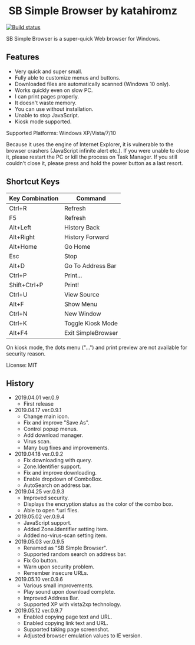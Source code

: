 # <img src="icon.png" alt="" /> SB Simple Browser by katahiromz

[![Build status](https://ci.appveyor.com/api/projects/status/7wuwib3nak4jn6ew?svg=true)](https://ci.appveyor.com/project/katahiromz/simplebrowser)

SB Simple Browser is a super-quick Web browser for Windows.

## Features

- Very quick and super small.
- Fully able to customize menus and buttons.
- Downloaded files are automatically scanned (Windows 10 only).
- Works quickly even on slow PC.
- I can print pages properly.
- It doesn't waste memory.
- You can use without installation.
- Unable to stop JavaScript.
- Kiosk mode supported.

Supported Platforms: Windows XP/Vista/7/10

Because it uses the engine of Internet Explorer, it is vulnerable to the
browser crashers (JavaScript infinite alert etc.). If you were unable to
close it, please restart the PC or kill the process on Task Manager. 
If you still couldn't close it, please press and hold the power button
as a last resort.

## Shortcut Keys

| Key Combination | Command            |
|-----------------|--------------------|
| Ctrl+R          | Refresh            |
| F5              | Refresh            |
| Alt+Left        | History Back       |
| Alt+Right       | History Forward    |
| Alt+Home        | Go Home            |
| Esc             | Stop               |
| Alt+D           | Go To Address Bar  |
| Ctrl+P          | Print...           |
| Shift+Ctrl+P    | Print!             |
| Ctrl+U          | View Source        |
| Alt+F           | Show Menu          |
| Ctrl+N          | New Window         |
| Ctrl+K          | Toggle Kiosk Mode  |
| Alt+F4          | Exit SimpleBrowser |

On kiosk mode, the dots menu ("...") and print preview are
not available for security reason.

License: MIT

## History

- 2019.04.01 ver.0.9
    - First release
- 2019.04.17 ver.0.9.1
    - Change main icon.
    - Fix and improve "Save As".
    - Control popup menus.
    - Add download manager.
    - Virus scan.
    - Many bug fixes and improvements.
- 2019.04.18 ver.0.9.2
    - Fix downloading with query.
    - Zone.Identifier support.
    - Fix and improve downloading.
    - Enable dropdown of ComboBox.
    - AutoSearch on address bar.
- 2019.04.25 ver.0.9.3
    - Improved security.
    - Displays the encryption status as the color of the combo box.
    - Able to open *.url files.
- 2019.05.02 ver.0.9.4
    - JavaScript support.
    - Added Zone.Identifier setting item.
    - Added no-virus-scan setting item.
- 2019.05.03 ver.0.9.5
    - Renamed as "SB Simple Browser".
    - Supported random search on address bar.
    - Fix Go button.
    - Warn upon security problem.
    - Remember insecure URLs.
- 2019.05.10 ver.0.9.6
    - Various small improvements.
    - Play sound upon download complete.
    - Improved Address Bar.
    - Supported XP with vista2xp technology.
- 2019.05.12 ver.0.9.7
    - Enabled copying page text and URL.
    - Enabled copying link text and URL.
    - Supported taking page screenshot.
    - Adjusted browser emulation values to IE version.
